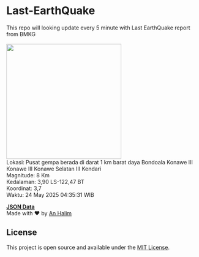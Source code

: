 # Last-EarthQuake
This repo will looking update every 5 minute with Last EarthQuake report from BMKG
<br>
<br>
<img src="undefined" width="300"/>
<br>
Lokasi: Pusat gempa berada di darat 1 km barat daya Bondoala Konawe  III Konawe III Konawe Selatan III Kendari <br>
Magnitude: 8 Km <br>
Kedalaman: 3,90 LS-122,47 BT <br>
Koordinat: 3,7 <br>
Waktu: 24 May 2025 04:35:31 WIB <br>

<a href="./data/data.json">**JSON Data**</a>
<br>
Made with ❤️ by <a href="https://github.com/an-halim">An Halim</a>
## License

This project is open source and available under the [MIT License](LICENSE).
